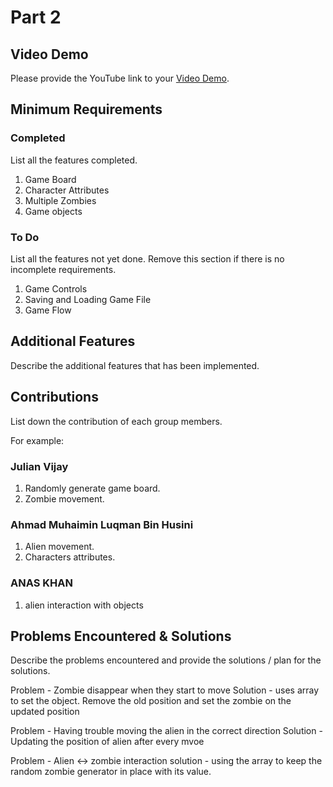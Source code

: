 # Part 2

## Video Demo

Please provide the YouTube link to your [Video Demo](https://www.youtube.com/watch?v=s_03ZtWBnu8&feature=youtu.be).

## Minimum Requirements

### Completed

List all the features completed.

1. Game Board
2. Character Attributes
3. Multiple Zombies
4. Game objects


### To Do

List all the features not yet done. Remove this section if there is no incomplete requirements.

1. Game Controls
2. Saving and Loading Game File
3. Game Flow


## Additional Features

Describe the additional features that has been implemented.

## Contributions

List down the contribution of each group members.

For example:

### Julian Vijay

1. Randomly generate game board.
2. Zombie movement.

### Ahmad Muhaimin Luqman Bin Husini

1. Alien movement.
2. Characters attributes.

### ANAS KHAN

1. alien interaction with objects 

## Problems Encountered & Solutions

Describe the problems encountered and provide the solutions / plan for the solutions.

Problem - Zombie disappear when they start to move
Solution - uses array to set the object. Remove the old position and set the zombie on the updated position

Problem - Having trouble moving the alien in the correct direction
Solution - Updating the position of alien after every mvoe

Problem - Alien <-> zombie interaction
solution - using the array to keep the random zombie generator in place with its value.
